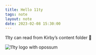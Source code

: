 ```yaml
---
title: Hello 11ty
tags: note
layout: note
date: 2023-02-08 15:30:00
---
```

11ty can read from Kirby’s content folder 🎉

![11ty logo with opossum](/assets/11ty.png)
